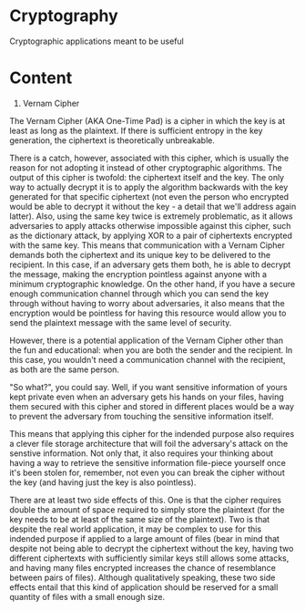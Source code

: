 # Cryptography
Cryptographic applications meant to be useful
# Content
1. Vernam Cipher

The Vernam Cipher (AKA One-Time Pad) is a cipher in which the key is at least as long as the plaintext. If there is sufficient entropy in the key generation, the ciphertext is theoretically unbreakable.

There is a catch, however, associated with this cipher, which is usually the reason for not adopting it instead of other cryptographic algorithms.
The output of this cipher is twofold: the ciphertext itself and the key. The only way to actually decrypt it is to apply the algorithm backwards with the key generated for that specific ciphertext (not even the person who encrypted would be able to decrypt it without the key - a detail that we'll address again latter).
Also, using the same key twice is extremely problematic, as it allows adversaries to apply attacks otherwise impossible against this cipher, such as the dictionary attack, by applying XOR to a pair of ciphertexts encrypted with the same key.
This means that communication with a Vernam Cipher demands both the ciphertext and its unique key to be delivered to the recipient. In this case, if an adversary gets them both, he is able to decrypt the message, making the encryption pointless against anyone with a minimum cryptographic knowledge.
On the other hand, if you have a secure enough communication channel through which you can send the key through without having to worry about adversaries, it also means that the encryption would be pointless for having this resource would allow you to send the plaintext message with the same level of security.

However, there is a potential application of the Vernam Cipher other than the fun and educational: when you are both the sender and the recipient.
In this case, you wouldn't need a communication channel with the recipient, as both are the same person.

"So what?", you could say. Well, if you want sensitive information of yours kept private even when an adversary gets his hands on your files, having them secured with this cipher and stored in different places would be a way to prevent the adversary from touching the sensitive information itself.

This means that applying this cipher for the indended purpose also requires a clever file storage architecture that will foil the adversary's attack on the senstive information. Not only that, it also requires your thinking about having a way to retrieve the sensitive information file-piece yourself once it's been stolen for, remember, not even you can break the cipher without the key (and having just the key is also pointless).

There are at least two side effects of this. One is that the cipher requires double the amount of space required to simply store the plaintext (for the key needs to be at least of the same size of the plaintext). Two is that despite the real world application, it may be complex to use for this indended purpose if applied to a large amount of files (bear in mind that despite not being able to decrypt the ciphertext without the key, having two different ciphertexts with sufficiently similar keys still allows some attacks, and having many files encrypted increases the chance of resemblance between pairs of files).
Although qualitatively speaking, these two side effects entail that this kind of application should be reserved for a small quantity of files with a small enough size.
